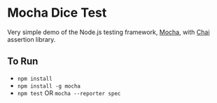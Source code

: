 # Mocha Dice Test

Very simple demo of the Node.js testing framework, [Mocha](http://visionmedia.github.io/mocha/), with [Chai](http://chaijs.com/) assertion library.

## To Run

* `npm install`
* `npm install -g mocha`
* `npm test` OR `mocha --reporter spec`
